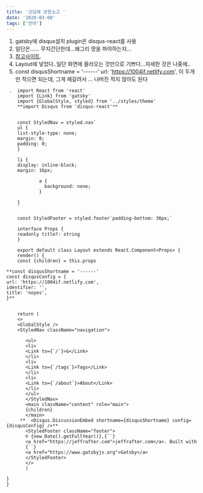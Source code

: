 ```yaml
---
title: '코딩에 관한소고 '
date: '2020-03-08'
tags: ['언어']
---
```


1.  gatsby에 disqus설치 plugin은 disqus-react를 사용
2.  일단은...... 무지간단한데...왜그리 땅을 파야하는지...
3.  [참고사이트]("https://coderrocketfuel.com/article/how-to-add-disqus-to-a-react-application").
4.  Layout에 넣었다..일단 화면에 올라오는 것만으로 기쁘다...자세한 것은 나중에..
5.  const disqusShortname = '------' url: 'https://1004if.netlify.com', 이 두개만 적으면 되는데,
    그게 헤갈려서 ... 나머진 적지 않아도 된다

```
 .  import React from 'react'
    import {Link} from 'gatsby'
    import {GlobalStyle, styled} from '../styles/theme'
    **import Disqus from 'disqus-react'**

```

```

    const StyledNav = styled.nav`
    ul {
    list-style-type: none;
    margin: 0;
    padding: 0;
    }

    li {
    display: inline-block;
    margin: 16px;

            a {
              background: none;
            }

    }
    `

    const StyledFooter = styled.footer`padding-bottom: 36px;`

    interface Props {
    readonly title?: string
    }

    export default class Layout extends React.Component<Props> {
    render() {
    const {children} = this.props

```

    **const disqusShortname = '------'
    const disqusConfig = {
    url: 'https://1004if.netlify.com',
    identifier: '',
    title: 'noyes',
    }**

```

    return (
    <>
    <GlobalStyle />
    <StyledNav className="navigation">

       <ul>
       <li>
       <Link to={`/`}>&</Link>
       </li>
       <li>
       <Link to={`/tags`}>Tags</Link>
       </li>
       <li>
       <Link to={`/about`}>About</Link>
       </li>
       </ul>
       </StyledNav>
       <main className="content" role="main">
       {children}
       </main>
     **  <Disqus.DiscussionEmbed shortname={disqusShortname} config={disqusConfig} />**
       <StyledFooter className="footer">
       © {new Date().getFullYear()},{``}
       <a href="https://jeffrafter.com">jeffrafter.com</a>. Built with
       {``}
       <a href="https://www.gatsbyjs.org">Gatsby</a>
       </StyledFooter>
       </>
       )

}
}
```
